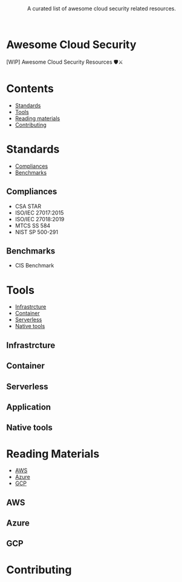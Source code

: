 <br/>
<div align="center">

A curated list of awesome cloud security related resources.

</div>
<br/>

# Awesome Cloud Security
[WIP] Awesome Cloud Security Resources 🛡️⚔️

# Contents
- [Standards](#standards)
- [Tools](#tools)
- [Reading materials](#reading-materials)
- [Contributing](#contributing)

# Standards
- [Compliances](#compliances)
- [Benchmarks](#benchmarks)
## Compliances
* CSA STAR
* ISO/IEC 27017:2015
* ISO/IEC 27018:2019
* MTCS SS 584
* NIST SP 500-291

## Benchmarks
* CIS Benchmark

# Tools
- [Infrastrcture](#infrastrcture)
- [Container](#container)
- [Serverless](#serverless)
- [Native tools](#nativetools)

## Infrastrcture

## Container

## Serverless

## Application

## Native tools

# Reading Materials
- [AWS](#aws)
- [Azure](#azure)
- [GCP](#gcp)

## AWS

## Azure

## GCP

# Contributing
